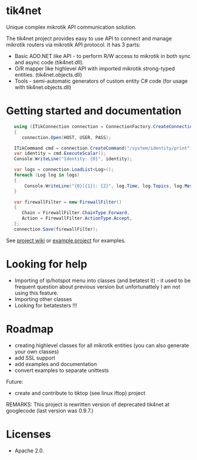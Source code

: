 tik4net
====

Unique complex mikrotik API communication solution.

The tik4net project provides easy to use API to connect and manage mikrotik routers via mikrotik API protocol.
It has 3 parts:
* Basic ADO.NET like API - to perform R/W access to mikrotik in both sync and async code (tik4net.dll).
* O/R mapper like highlevel API with imported mikrotik strong-typed entities. (tik4net.objects.dll) 
* Tools - semi-automatic generators of custom entity C# code (for usage with tik4net.objects.dll)

# Getting started and documentation
```cs
   using (ITikConnection connection = ConnectionFactory.CreateConnection(TikConnectionType.Api))
   {
      connection.Open(HOST, USER, PASS);
```
```cs
   ITikCommand cmd = connection.CreateCommand("/system/identity/print");
   var identity = cmd.ExecuteScalar(); 
   Console.WriteLine("Identity: {0}", identity);
```
```cs
   var logs = connection.LoadList<Log>();
   foreach (Log log in logs)
   {
       Console.WriteLine("{0}[{1}]: {2}", log.Time, log.Topics, log.Message);
   }
```
```cs
   var firewallFilter = new FirewallFilter()
   {
      Chain = FirewallFilter.ChainType.Forward,
      Action = FirewallFilter.ActionType.Accept,
   };
   connection.Save(firewallFilter);
```

See [project wiki](https://github.com/danikf/tik4net/wiki) or [example project](https://github.com/danikf/tik4net/blob/master/tik4net.examples/ProgramExamples.cs) for examples.

  
# Looking for help
* Importing of ip/hotspot menu into classes (and betatest it) - it used to be frequent question about previous version but unfortunattely I am not using this feature.
* Importing other classes
* Looking for betatesters !!!

# Roadmap
* creating highlevel classes for all mikrotik entities (you can also generate your own classes)
* add SSL support
* add examples and documentation
* convert examples to separate unittests

Future:
* create and contribute to tiktop (see linux iftop) project 

REMARKS: This project is rewritten version of deprecated tik4net at googlecode (last version was 0.9.7.)

# Licenses
* Apache 2.0.
